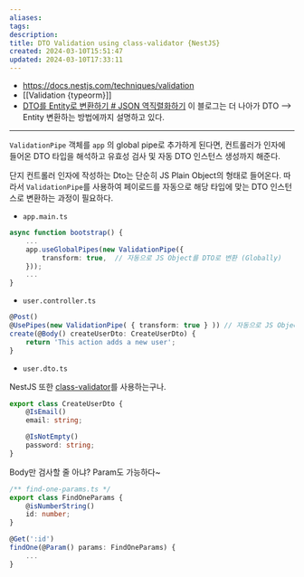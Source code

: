 ```yaml
---
aliases: 
tags: 
description:
title: DTO Validation using class-validator {NestJS}
created: 2024-03-10T15:51:47
updated: 2024-03-10T17:33:11
---
```

- <https://docs.nestjs.com/techniques/validation>
- [[Validation {typeorm}]]
- [DTO를 Entity로 변환하기 # JSON 역직렬화하기](https://velog.io/@dinb1242/DTO-%EB%A5%BC-Entity-%EB%A1%9C-%EB%B3%80%ED%99%98%ED%95%98%EA%B8%B0-DTO-to-Entity-feat.-class-validator) 이 블로그는 더 나아가 DTO ⟶ Entity 변환하는 방법에까지 설명하고 있다.
---
`ValidationPipe` 객체를 `app` 의 global pipe로 추가하게 된다면, 컨트롤러가 인자에 들어온 DTO 타입을 해석하고 유효성 검사 및 자동 DTO 인스턴스 생성까지 해준다. 

단지 컨트롤러 인자에 작성하는 Dto는 단순히 JS Plain Object의 형태로 들어온다. 따라서 `ValidationPipe`를 사용하여 페이로드를 자동으로 해당 타입에 맞는 DTO 인스턴스로 변환하는 과정이 필요하다. 

- `app.main.ts`

```ts
async function bootstrap() {
	...
	app.useGlobalPipes(new ValidationPipe({
		transform: true,  // 자동으로 JS Object를 DTO로 변환 (Globally)
	}));
	...
}
```

- `user.controller.ts`

```ts
@Post()
@UsePipes(new ValidationPipe( { transform: true } )) // 자동으로 JS Object를 DTO로 변환 (method-level)
create(@Body() createUserDto: CreateUserDto) {
	return 'This action adds a new user';
}
```

- `user.dto.ts`

NestJS 또한 [class-validator](https://github.com/typestack/class-validator#validation-decorators)를 사용하는구나.

```ts
export class CreateUserDto {
	@IsEmail()
	email: string;

	@IsNotEmpty()
	password: string;
}
```

Body만 검사할 줄 아냐? Param도 가능하다~

```ts
/** find-one-params.ts */
export class FindOneParams {
	@isNumberString()
	id: number;
}

@Get(':id')
findOne(@Param() params: FindOneParams) {
	...
}
```
